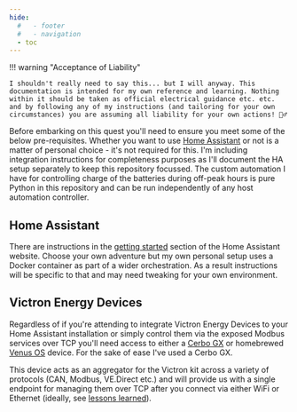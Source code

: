 ```yaml
---
hide:
  #   - footer
  #   - navigation
  - toc
---
```


!!! warning "Acceptance of Liability"

    I shouldn't really need to say this... but I will anyway. This documentation is intended for my own reference and learning. Nothing within it should be taken as official electrical guidance etc. etc. and by following any of my instructions (and tailoring for your own circumstances) you are assuming all liability for your own actions! 🤦‍♂️

Before embarking on this quest you'll need to ensure you meet some of the below pre-requisites. Whether you want to use [Home Assistant](https://www.home-assistant.io) or not is a matter of personal choice - it's not required for this. I'm including integration instructions for completeness purposes as I'll document the HA setup separately to keep this repository focussed. The custom automation I have for controlling charge of the batteries during off-peak hours is pure Python in this repository and can be run independently of any host automation controller.

## Home Assistant

There are instructions in the [getting started](https://www.home-assistant.io/getting-started/) section of the Home Assistant website. Choose your own adventure but my own personal setup uses a Docker container as part of a wider orchestration. As a result instructions will be specific to that and may need tweaking for your own environment.

## Victron Energy Devices

Regardless of if you're attending to integrate Victron Energy Devices to your Home Assistant installation or simply control them via the exposed Modbus services over TCP you'll need access to either a [Cerbo GX](https://www.victronenergy.com/panel-systems-remote-monitoring/cerbo-gx) or homebrewed [Venus OS](https://github.com/victronenergy/venus/wiki) device. For the sake of ease I've used a Cerbo GX.

This device acts as an aggregator for the Victron kit across a variety of protocols (CAN, Modbus, VE.Direct etc.) and will provide us with a single endpoint for managing them over TCP after you connect via either WiFi or Ethernet (ideally, see [lessons learned](../lessons-learned.md#youll-probably-want-the-cerbo-gx-on-ethernet)).
